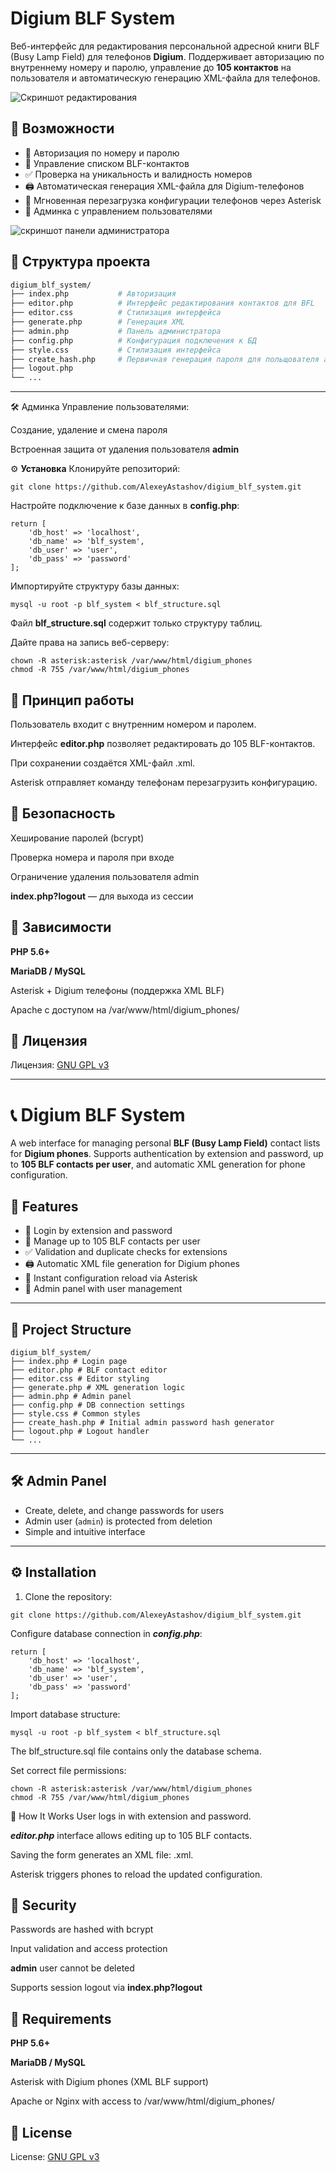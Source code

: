 # Digium BLF System

Веб-интерфейс для редактирования персональной адресной книги BLF (Busy Lamp Field) для телефонов **Digium**. Поддерживает авторизацию по внутреннему номеру и паролю, управление до **105 контактов** на пользователя и автоматическую генерацию XML-файла для телефонов.


![Скриншот редактирования](https://github.com/user-attachments/assets/36889835-dbf7-4b16-9cce-c940f32c7849)

## 🚀 Возможности

- 🔐 Авторизация по номеру и паролю
- 📇 Управление списком BLF-контактов
- ✅ Проверка на уникальность и валидность номеров
- 🖨 Автоматическая генерация XML-файла для Digium-телефонов
- 🔄 Мгновенная перезагрузка конфигурации телефонов через Asterisk
- 👤 Админка с управлением пользователями

![скриншот панели администратора](https://github.com/user-attachments/assets/c4a7fc09-4de3-4e6a-8fa7-e5007c4f1466)

## 📁 Структура проекта

```bash
digium_blf_system/
├── index.php           # Авторизация
├── editor.php          # Интерфейс редактирования контактов для BFL 
├── editor.css          # Стилизация интерфейса
├── generate.php        # Генерация XML
├── admin.php           # Панель администратора
├── config.php          # Конфигурация подключения к БД
├── style.css           # Стилизация интерфейса
├── create_hash.php     # Первичная генерация пароля для польщователя admin в БД
├── logout.php          
└── ...
```
---
🛠️ Админка
Управление пользователями:

Создание, удаление и смена пароля

Встроенная защита от удаления пользователя **admin**


⚙️ **Установка**
Клонируйте репозиторий:
```
git clone https://github.com/AlexeyAstashov/digium_blf_system.git
```

Настройте подключение к базе данных в **config.php**:
```
return [
    'db_host' => 'localhost',
    'db_name' => 'blf_system',
    'db_user' => 'user',
    'db_pass' => 'password'
];
```
Импортируйте структуру базы данных:
```
mysql -u root -p blf_system < blf_structure.sql
```
Файл **blf_structure.sql** содержит только структуру таблиц.

Дайте права на запись веб-серверу:
```
chown -R asterisk:asterisk /var/www/html/digium_phones
chmod -R 755 /var/www/html/digium_phones
```

## 🔄 Принцип работы

Пользователь входит с внутренним номером и паролем.

Интерфейс **editor.php** позволяет редактировать до 105 BLF-контактов.

При сохранении создаётся XML-файл <ext>.xml.

Asterisk отправляет команду телефонам перезагрузить конфигурацию.

## 🔐 Безопасность
Хеширование паролей (bcrypt)

Проверка номера и пароля при входе

Ограничение удаления пользователя admin

**index.php?logout** — для выхода из сессии

## 📌 Зависимости
**PHP 5.6+**

**MariaDB / MySQL**

Asterisk + Digium телефоны (поддержка XML BLF)

Apache с доступом на /var/www/html/digium_phones/

## 📃 Лицензия
Лицензия: [GNU GPL v3](LICENSE)

-------------------------------------------------------------------------------

# 📞 Digium BLF System

A web interface for managing personal **BLF (Busy Lamp Field)** contact lists for **Digium phones**. Supports authentication by extension and password, up to **105 BLF contacts per user**, and automatic XML generation for phone configuration.

## 🚀 Features

- 🔐 Login by extension and password
- 📇 Manage up to 105 BLF contacts per user
- ✅ Validation and duplicate checks for extensions
- 🖨 Automatic XML file generation for Digium phones
- 🔄 Instant configuration reload via Asterisk
- 👤 Admin panel with user management

---
## 📁 Project Structure
```
digium_blf_system/
├── index.php # Login page
├── editor.php # BLF contact editor
├── editor.css # Editor styling
├── generate.php # XML generation logic
├── admin.php # Admin panel
├── config.php # DB connection settings
├── style.css # Common styles
├── create_hash.php # Initial admin password hash generator
├── logout.php # Logout handler
└── ...
```
---

## 🛠️ Admin Panel

- Create, delete, and change passwords for users
- Admin user (`admin`) is protected from deletion
- Simple and intuitive interface

---

## ⚙️ Installation

1. Clone the repository:

```
git clone https://github.com/AlexeyAstashov/digium_blf_system.git
```
Configure database connection in ***config.php***:

```
return [
    'db_host' => 'localhost',
    'db_name' => 'blf_system',
    'db_user' => 'user',
    'db_pass' => 'password'
];
```

Import database structure:

```
mysql -u root -p blf_system < blf_structure.sql
```
The blf_structure.sql file contains only the database schema.

Set correct file permissions:

```
chown -R asterisk:asterisk /var/www/html/digium_phones
chmod -R 755 /var/www/html/digium_phones
```

🔄 How It Works
User logs in with extension and password.

***editor.php*** interface allows editing up to 105 BLF contacts.

Saving the form generates an XML file: <ext>.xml.

Asterisk triggers phones to reload the updated configuration.

## 🔐 Security
Passwords are hashed with bcrypt

Input validation and access protection

**admin** user cannot be deleted

Supports session logout via **index.php?logout**

## 📌 Requirements
**PHP 5.6+**

**MariaDB / MySQL**

Asterisk with Digium phones (XML BLF support)

Apache or Nginx with access to /var/www/html/digium_phones/


## 📃 License
License: [GNU GPL v3](LICENSE)
